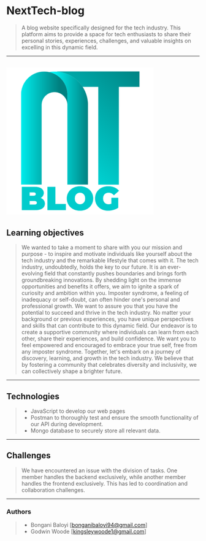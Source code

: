 # NextTech-blog
> A blog website specifically designed for the tech industry. This platform aims to provide a space for tech enthusiasts to share their personal stories, experiences, challenges, and valuable insights on excelling in this dynamic field.
---
![tech](android-chrome-384x384.png)
---
## Learning objectives
> We wanted to take a moment to share with you our mission and purpose - to inspire and motivate individuals like yourself about the tech industry and the remarkable lifestyle that comes with it.
The tech industry, undoubtedly, holds the key to our future. It is an ever-evolving field that constantly pushes boundaries and brings forth groundbreaking innovations. By shedding light on the immense opportunities and benefits it offers, we aim to ignite a spark of curiosity and ambition within you.
Imposter syndrome, a feeling of inadequacy or self-doubt, can often hinder one's personal and professional growth. We want to assure you that you have the potential to succeed and thrive in the tech industry. No matter your background or previous experiences, you have unique perspectives and skills that can contribute to this dynamic field.
Our endeavor is to create a supportive community where individuals can learn from each other, share their experiences, and build confidence. We want you to feel empowered and encouraged to embrace your true self, free from any imposter syndrome.
Together, let's embark on a journey of discovery, learning, and growth in the tech industry. We believe that by fostering a community that celebrates diversity and inclusivity, we can collectively shape a brighter future.

---
## Technologies
> * JavaScript to develop our web pages
> * Postman to thoroughly test and ensure the smooth functionality of our API during development.
> * Mongo database to securely store all relevant data.
---
## Challenges
> We have encountered an issue with the division of tasks. One member handles the backend exclusively, while another member handles the frontend exclusively. This has led to coordination and collaboration challenges.
---
### Authors
> * Bongani Baloyi [bonganibaloyi94@gmail.com]
> * Godwin Woode [kingsleywoode1@gmail.com]

